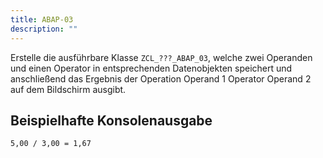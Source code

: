```yaml
---
title: ABAP-03
description: ""
---
```


Erstelle die ausführbare Klasse `ZCL_???_ABAP_03`, welche zwei Operanden und einen Operator in entsprechenden Datenobjekten speichert und anschließend das Ergebnis der Operation Operand 1 Operator Operand 2 auf dem Bildschirm ausgibt.

## Beispielhafte Konsolenausgabe

```
5,00 / 3,00 = 1,67
```
